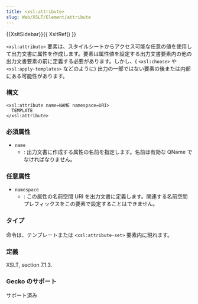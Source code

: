 ```yaml
---
title: <xsl:attribute>
slug: Web/XSLT/Element/attribute
---
```


{{XsltSidebar}}{{ XsltRef() }}

`<xsl:attribute>` 要素は、スタイルシートからアクセス可能な任意の値を使用して出力文書に属性を作成します。要素は属性値を設定する出力文書要素内の他の出力文書要素の前に定義する必要があります。しかし、( `<xsl:choose>` や `<xsl:apply-templates>` などのように) 出力の一部ではない要素の後または内部にある可能性があります。

### 構文

```
<xsl:attribute name=NAME namespace=URI>
  TEMPLATE
</xsl:attribute>
```

### 必須属性

- `name`
  - : 出力文書に作成する属性の名前を指定します。名前は有効な QName でなければなりません。

### 任意属性

- `namespace`
  - : この属性の名前空間 URI を出力文書に定義します。関連する名前空間プレフィックスをこの要素で設定することはできません。

### タイプ

命令は、テンプレートまたは `<xsl:attribute-set>` 要素内に現れます。

### 定義

XSLT, section 7.1.3.

### Gecko のサポート

サポート済み
